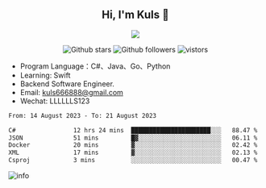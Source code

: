 <h2 align="center"> Hi, I'm Kuls 👋 </h2>
<p align="center">
    <p align="center">
        <img src=" https://avatars.githubusercontent.com/u/42165104?s=460&u=5c7fbf0bce7d4b38a15a44676e6f64b529e47598&v=4"/>
    </p>
    <p align="center">
      <img src="https://img.shields.io/github/stars/hellokuls?style=social" alt="Github stars" />
      <img src="https://img.shields.io/github/followers/hellokuls?style=social" alt="Github followers" />
      <img src="https://visitor-badge.glitch.me/badge?page_id=hellokuls.readme" alt="vistors" />
    </p>
</p>

- Program Language：C#、Java、Go、Python
- Learning: Swift
- Backend Software Engineer.
- Email: kuls666888@gmail.com
- Wechat: LLLLLLS123

<!--START_SECTION:waka-->

```txt
From: 14 August 2023 - To: 21 August 2023

C#                12 hrs 24 mins  ██████████████████████░░░   88.47 %
JSON              51 mins         █▓░░░░░░░░░░░░░░░░░░░░░░░   06.11 %
Docker            20 mins         ▓░░░░░░░░░░░░░░░░░░░░░░░░   02.42 %
XML               17 mins         ▓░░░░░░░░░░░░░░░░░░░░░░░░   02.13 %
Csproj            3 mins          ░░░░░░░░░░░░░░░░░░░░░░░░░   00.47 %
```

<!--END_SECTION:waka-->

![info](https://github-readme-stats.vercel.app/api?username=hellokuls&show_icons=true&count_private=true&hide=prs&theme=default_repocard)


